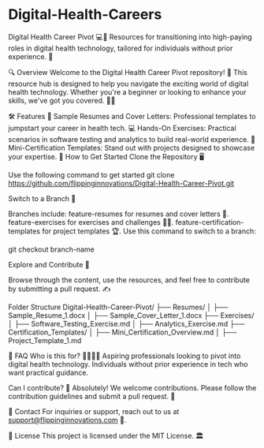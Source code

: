 # Digital-Health-Careers
Digital Health Career Pivot 💻🚀
Resources for transitioning into high-paying roles in digital health technology, tailored for individuals without prior experience. 🌟

🔍 Overview
Welcome to the Digital Health Career Pivot repository! 🎉 This resource hub is designed to help you navigate the exciting world of digital health technology. Whether you're a beginner or looking to enhance your skills, we've got you covered. 🧠💼

🛠️ Features
📄 Sample Resumes and Cover Letters: Professional templates to jumpstart your career in health tech.
💻 Hands-On Exercises: Practical scenarios in software testing and analytics to build real-world experience.
📜 Mini-Certification Templates: Stand out with projects designed to showcase your expertise.
🚀 How to Get Started
Clone the Repository 🖥️

Use the following command to get started
git clone https://github.com/flippinginnovations/Digital-Health-Career-Pivot.git

Switch to a Branch 🌲

Branches include:
feature-resumes for resumes and cover letters 📄.
feature-exercises for exercises and challenges 🧑‍💻.
feature-certification-templates for project templates 🏆.
Use this command to switch to a branch:

git checkout branch-name

Explore and Contribute 🤝

Browse through the content, use the resources, and feel free to contribute by submitting a pull request. ✍️

Folder Structure
Digital-Health-Career-Pivot/
├── Resumes/
│   ├── Sample_Resume_1.docx
│   ├── Sample_Cover_Letter_1.docx
├── Exercises/
│   ├── Software_Testing_Exercise.md
│   ├── Analytics_Exercise.md
├── Certification_Templates/
│   ├── Mini_Certification_Overview.md
│   ├── Project_Template_1.md

🤔 FAQ
Who is this for? 👩‍🎓👨‍🎓
Aspiring professionals looking to pivot into digital health technology.
Individuals without prior experience in tech who want practical guidance.

Can I contribute? 🙋
Absolutely! We welcome contributions. Please follow the contribution guidelines and submit a pull request. 🔧

💌 Contact
For inquiries or support, reach out to us at support@flippinginnovations.com 📧.

📜 License
This project is licensed under the MIT License. 🏛️
